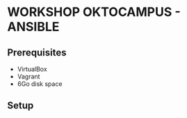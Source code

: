 # WORKSHOP OKTOCAMPUS - ANSIBLE


## Prerequisites
* VirtualBox
* Vagrant
* 6Go disk space

## Setup


